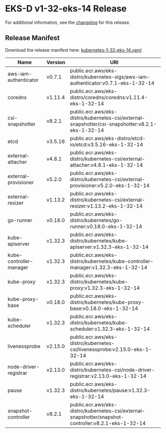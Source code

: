 # EKS-D v1-32-eks-14 Release

For additional information, see the [changelog](CHANGELOG-v1-32-eks-14.md) for this release.

## Release Manifest

Download the release manifest here: [kubernetes-1-32-eks-14.yaml](https://distro.eks.amazonaws.com/kubernetes-1-32/kubernetes-1-32-eks-14.yaml)

| Name | Version | URI |
|------|---------|-----|
| aws-iam-authenticator | v0.7.1 | public.ecr.aws/eks-distro/kubernetes-sigs/aws-iam-authenticator:v0.7.1-eks-1-32-14 |
| coredns | v1.11.4 | public.ecr.aws/eks-distro/coredns/coredns:v1.11.4-eks-1-32-14 |
| csi-snapshotter | v8.2.1 | public.ecr.aws/eks-distro/kubernetes-csi/external-snapshotter/csi-snapshotter:v8.2.1-eks-1-32-14 |
| etcd | v3.5.16 | public.ecr.aws/eks-distro/etcd-io/etcd:v3.5.16-eks-1-32-14 |
| external-attacher | v4.8.1 | public.ecr.aws/eks-distro/kubernetes-csi/external-attacher:v4.8.1-eks-1-32-14 |
| external-provisioner | v5.2.0 | public.ecr.aws/eks-distro/kubernetes-csi/external-provisioner:v5.2.0-eks-1-32-14 |
| external-resizer | v1.13.2 | public.ecr.aws/eks-distro/kubernetes-csi/external-resizer:v1.13.2-eks-1-32-14 |
| go-runner | v0.18.0 | public.ecr.aws/eks-distro/kubernetes/go-runner:v0.18.0-eks-1-32-14 |
| kube-apiserver | v1.32.3 | public.ecr.aws/eks-distro/kubernetes/kube-apiserver:v1.32.3-eks-1-32-14 |
| kube-controller-manager | v1.32.3 | public.ecr.aws/eks-distro/kubernetes/kube-controller-manager:v1.32.3-eks-1-32-14 |
| kube-proxy | v1.32.3 | public.ecr.aws/eks-distro/kubernetes/kube-proxy:v1.32.3-eks-1-32-14 |
| kube-proxy-base | v0.18.0 | public.ecr.aws/eks-distro/kubernetes/kube-proxy-base:v0.18.0-eks-1-32-14 |
| kube-scheduler | v1.32.3 | public.ecr.aws/eks-distro/kubernetes/kube-scheduler:v1.32.3-eks-1-32-14 |
| livenessprobe | v2.15.0 | public.ecr.aws/eks-distro/kubernetes-csi/livenessprobe:v2.15.0-eks-1-32-14 |
| node-driver-registrar | v2.13.0 | public.ecr.aws/eks-distro/kubernetes-csi/node-driver-registrar:v2.13.0-eks-1-32-14 |
| pause | v1.32.3 | public.ecr.aws/eks-distro/kubernetes/pause:v1.32.3-eks-1-32-14 |
| snapshot-controller | v8.2.1 | public.ecr.aws/eks-distro/kubernetes-csi/external-snapshotter/snapshot-controller:v8.2.1-eks-1-32-14 |

